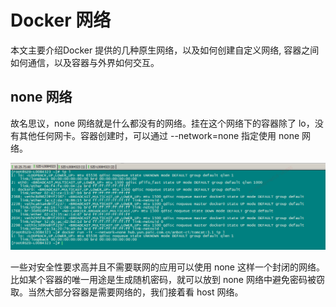 # Docker 网络

本文主要介绍Docker 提供的几种原生网络，以及如何创建自定义网络, 容器之间如何通信，以及容器与外界如何交互。

## none 网络

故名思议，none 网络就是什么都没有的网络。挂在这个网络下的容器除了 lo，没有其他任何网卡。容器创建时，可以通过 --network=none 指定使用 none 网络。

![none网络](/assets/none网络.PNG)

一些对安全性要求高并且不需要联网的应用可以使用 none 这样一个封闭的网络。比如某个容器的唯一用途是生成随机密码，就可以放到 none 网络中避免密码被窃取。当然大部分容器是需要网络的，我们接着看 host 网络。